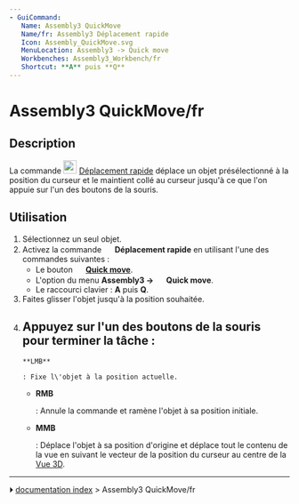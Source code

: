 ```yaml
---
- GuiCommand:
   Name: Assembly3 QuickMove
   Name/fr: Assembly3 Déplacement rapide
   Icon: Assembly_QuickMove.svg‎‎
   MenuLocation: Assembly3 -> Quick move
   Workbenches: Assembly3_Workbench/fr
   Shortcut: **A** puis **Q**
---
```


# Assembly3 QuickMove/fr

## Description

La commande <img alt="" src=images/Assembly_QuickMove.svg  style="width:24px;"> [Déplacement rapide](Assembly3_QuickMove/fr.md) déplace un objet présélectionné à la position du curseur et le maintient collé au curseur jusqu\'à ce que l\'on appuie sur l\'un des boutons de la souris.

## Utilisation

1.  Sélectionnez un seul objet.
2.  Activez la commande <img alt="" src=images/Assembly_QuickMove.svg  style="width:16px;"> **Déplacement rapide** en utilisant l\'une des commandes suivantes :
    -   Le bouton **<img src="images/Assembly_QuickMove.svg" width=16px> [Quick move](Assembly3_QuickMove/fr.md)**.
    -   L\'option du menu **Assembly3 → <img src="images/Assembly_QuickMove.svg" width=16px> Quick move**.
    -   Le raccourci clavier : **A** puis **Q**.
3.  Faites glisser l\'objet jusqu\'à la position souhaitée.
4.  Appuyez sur l\'un des boutons de la souris pour terminer la tâche :
    -   
        **LMB**
        
        : Fixe l\'objet à la position actuelle.

    -   
        **RMB**
        
        : Annule la commande et ramène l\'objet à sa position initiale.

    -   
        **MMB**
        
        : Déplace l\'objet à sa position d\'origine et déplace tout le contenu de la vue en suivant le vecteur de la position du curseur au centre de la [Vue 3D](3D_view/fr.md).



---
⏵ [documentation index](../README.md) > Assembly3 QuickMove/fr
